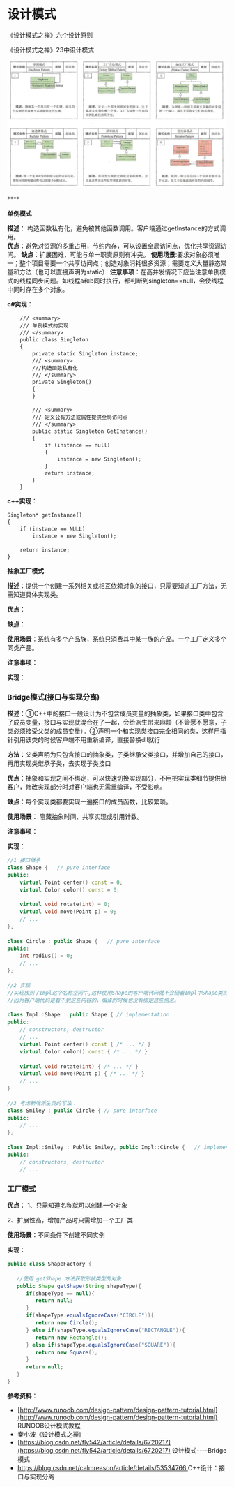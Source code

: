 # 设计模式

[《设计模式之禅》六个设计原则](https://blog.csdn.net/qq_24634505/article/details/80776964)

《设计模式之禅》23中设计模式

![](../.gitbook/assets/image%20%281%29.png)

\*\*\*\*

**单例模式**

**描述**： 构造函数私有化，避免被其他函数调用。客户端通过getInstance的方式调用。  
**优点**：避免对资源的多重占用，节约内存，可以设置全局访问点，优化共享资源访问。 **缺点**：扩展困难，可能与单一职责原则有冲突。 **使用场景**:要求对象必须唯一；整个项目需要一个共享访问点；创造对象消耗很多资源；需要定义大量静态常量和方法（也可以直接声明为static） **注意事项**：在高并发情况下应当注意单例模式的线程同步问题。如线程a和b同时执行，都判断到singleton==null，会使线程中同时存在多个对象。

**c\#实现**：

```text
    /// <summary>
    /// 单例模式的实现
    /// </summary>
    public class Singleton
    {
        private static Singleton instance;
        /// <summary>
        ///构造函数私有化
        /// </summary>
        private Singleton()
        {
        }

        /// <summary>
        /// 定义公有方法或属性提供全局访问点
        /// </summary>
        public static Singleton GetInstance()
        {
            if (instance == null)
            {
                instance = new Singleton();
            }
            return instance;
        }
    }
```

**c++实现**：

```text
Singleton* getInstance()
{
    if (instance == NULL)
        instance = new Singleton();

    return instance;
}
```

**抽象工厂模式**

**描述**：提供一个创建一系列相关或相互依赖对象的接口，只需要知道工厂方法，无需知道具体实现类。

**优点**：

**缺点**：

**使用场景**：系统有多个产品族，系统只消费其中某一族的产品。一个工厂定义多个同类产品。

**注意事项**：

**实现**：

### **Bridge模式\(接口与实现分离\)**

**描述**：①C++中的接口一般设计为不包含成员变量的抽象类，如果接口类中包含了成员变量，接口与实现就混合在了一起，会给派生带来麻烦（不管愿不愿意，子类必须接受父类的成员变量）。②声明一个和实现类接口完全相同的类，这样用指针引用该类的时候客户端不用重新编译，直接替换dll就行

**方法**：父类声明为只包含接口的抽象类，子类继承父类接口，并增加自己的接口，再用实现类继承子类，去实现子类接口

**优点**：抽象和实现之间不绑定，可以快速切换实现部分，不用把实现类细节提供给客户，修改实现部分时对客户端也无需重编译，不受影响。

**缺点**：每个实现类都要实现一遍接口的成员函数，比较繁琐。

**使用场景**： 隐藏抽象时间、共享实现或引用计数。

**注意事项**：

**实现**：

```cpp
//1 接口继承
class Shape {   // pure interface
public:
    virtual Point center() const = 0;
    virtual Color color() const = 0;
 
    virtual void rotate(int) = 0;
    virtual void move(Point p) = 0;
    // ...
};
 
class Circle : public Shape {   // pure interface
public:
    int radius() = 0;
    // ...
};

//2 实现
//实现放到了Impl这个名称空间中,这样使用Shape的客户端代码就不会随着Impl中Shape类的成员变量的变化而重新编译，
//因为客户端代码是看不到这些内容的，编译的时候也没有绑定这些信息。

class Impl::Shape : public Shape { // implementation
public:
    // constructors, destructor
    // ...
    virtual Point center() const { /* ... */ }
    virtual Color color() const { /* ... */ }
 
    virtual void rotate(int) { /* ... */ }
    virtual void move(Point p) { /* ... */ } 
    // ...
}

//3 考虑新增派生类的写法：
class Smiley : public Circle { // pure interface
public:
    // ...
};

class Impl::Smiley : Public Smiley, public Impl::Circle {   // implementation
public:
    // constructors, destructor
    // ...
```

### **工厂模式**

**优点**： 1、只需知道名称就可以创建一个对象

2、扩展性高，增加产品时只需增加一个工厂类 

 **使用场景**：不同条件下创建不同实例 

 **实现**：

```java
public class ShapeFactory {
    
   //使用 getShape 方法获取形状类型的对象
   public Shape getShape(String shapeType){
      if(shapeType == null){
         return null;
      }        
      if(shapeType.equalsIgnoreCase("CIRCLE")){
         return new Circle();
      } else if(shapeType.equalsIgnoreCase("RECTANGLE")){
         return new Rectangle();
      } else if(shapeType.equalsIgnoreCase("SQUARE")){
         return new Square();
      }
      return null;
   }
}
```





**参考资料**：

* [http://www.runoob.com/design-pattern/design-pattern-tutorial.html](http://www.runoob.com/design-pattern/design-pattern-tutorial.html) RUNOOB设计模式教程
* 秦小波《设计模式之禅》
* [https://blog.csdn.net/fly542/article/details/6720217](https://blog.csdn.net/fly542/article/details/6720217) 设计模式----Bridge模式
* [https://blog.csdn.net/calmreason/article/details/53534766 ](https://blog.csdn.net/calmreason/article/details/53534766%20)C++设计：接口与实现分离


